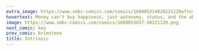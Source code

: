 ```yaml
---
extra_image: https://www.smbc-comics.com/comics/166905314820221120after.png
hovertext: Money can't buy happiness, just autonomy, status, and the ability to protect loved ones. Buncha random shit.
image: https://www.smbc-comics.com/comics/1669053037-20221120.png
next_comic: key
prev_comic: brimstone
title: Intrinsic
---
```


